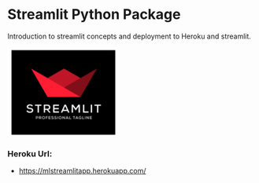 # Streamlit Python Package
Introduction to streamlit concepts and deployment to Heroku and streamlit.

[![Streamlit App](Logo.png)](https://share.streamlit.io/surendraredd/mlstreamlitapp/app.py)

### Heroku Url:
- https://mlstreamlitapp.herokuapp.com/
